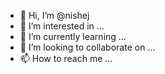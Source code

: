 - 👋 Hi, I’m @nishej
- 👀 I’m interested in ...
- 🌱 I’m currently learning ...
- 💞️ I’m looking to collaborate on ...
- 📫 How to reach me ...

<!---
nishej/nishej is a ✨ special ✨ repository because its `README.md` (this file) appears on your GitHub profile.
You can click the Preview link to take a look at your changes.
--->
